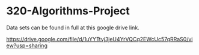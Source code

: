 # 320-Algorithms-Project
Data sets can be found in full at this google drive link. 

https://drive.google.com/file/d/1uYYTtvj3jeU4YrVQCq2EWcUc57qRRaS0/view?usp=sharing
